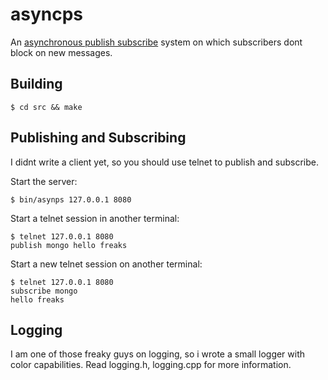 asyncps
=======

An [asynchronous publish subscribe](http://en.wikipedia.org/wiki/Publish%E2%80%93subscribe_pattern) system on which subscribers dont block
on new messages.


## Building
    $ cd src && make


## Publishing and Subscribing
I didnt write a client yet, so
you should use telnet to publish and subscribe.

Start the server:

    $ bin/asynps 127.0.0.1 8080

Start a telnet session in another terminal:

    $ telnet 127.0.0.1 8080
    publish mongo hello freaks


Start a new telnet session on another terminal:

    $ telnet 127.0.0.1 8080
    subscribe mongo
    hello freaks

## Logging
I am one of those freaky guys on logging, so i wrote
a small logger with color capabilities.
Read logging.h, logging.cpp
for more information.
